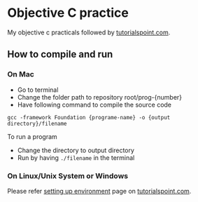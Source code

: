 Objective C practice
====================

My objective c practicals followed by [tutorialspoint.com](http://www.tutorialspoint.com/).

## How to compile and run

### On Mac

* Go to terminal
* Change the folder path to repository root/prog-{number}
* Have following command to compile the source code

```
gcc -framework Foundation {programe-name} -o {output directory}/filename

```

To run a program

* Change the directory to output directory
* Run by having `./filename` in the terminal

### On Linux/Unix System or Windows

Please refer [setting up environment](http://www.tutorialspoint.com/objective_c/objective_c_environment_setup.htm) page on [tutorialspoint.com](http://www.tutorialspoint.com/).